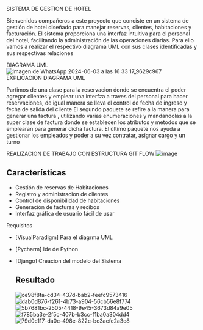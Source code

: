 
SISTEMA DE GESTION DE HOTEL

Bienvenidos compañeros a este proyecto que conciste en un sistema de gestión de hotel diseñado para manejar reservas, clientes, habitaciones y facturación. El sistema proporciona una interfaz intuitiva para el personal del hotel, facilitando la administración de las operaciones diarias.
Para ello vamos a realizar el respectivo diagrama UML con sus clases identificadas y sus respectivas relaciones

DIAGRAMA UML
![Imagen de WhatsApp 2024-06-03 a las 16 33 17_9629c967](https://github.com/Carlos11-tech/GestionHotel/assets/166561281/04b75f51-4b66-4d30-a30a-51f03a6fd771)
EXPLICACION DIAGRAMA UML

Partimos de una clase para la reservacion donde se encuentra el poder agregar clientes y emplear una interfza a traves del personal para hacer reservaciones, de igual manera se lleva el control de fecha de ingreso y fecha de salida del cliente
El segundo paquete se refire a la manera para generar una factura , utilizando varias enumeraciones y mandandolas a la super clase de factura donde se establecen los atributos y metodos que se emplearan para generar dicha factura.
El último paquete nos ayuda a gestionar los empleados y poder a su vez contratar, asignar cargo y un turno

REALIZACION DE TRABAJO CON ESTRUCTURA GIT FLOW
![image](https://github.com/Carlos11-tech/GestionHotel/assets/166561281/1d591c4a-5d8c-46c9-aedc-e40888c65c18)


## Características

- Gestión de reservas de Habitaciones 
- Registro y administracion de clientes
- Control de disponibilidad de habitaciones
- Generación de facturas y recibos
- Interfaz gráfica de usuario fácil de usar

 Requisitos

- [VisualParadigm] Para el diagrma UML
- [Pycharm] Ide de Python
- [Django] Creacion del modelo del Sistema

  ## Resultado
  ![ce98f8fa-cd34-437d-bab2-feefc9573416](https://github.com/Carlos11-tech/GestionHotel/assets/166523461/51da7e32-b625-4211-9438-1935fcc97626)
  ![dab0d876-f261-4b73-a904-56cb56e8f774](https://github.com/Carlos11-tech/GestionHotel/assets/166523461/6351ff02-b478-40c5-a7c7-74eb9ff2bbfe)
  ![5b7681bc-2505-4418-9e45-3673d84a9e05](https://github.com/Carlos11-tech/GestionHotel/assets/166523461/33eb568e-cf20-4f37-a992-8cbc37fd36ab)
  ![f785ba3e-2f5c-407b-b3cc-f1ba0a304dd4](https://github.com/Carlos11-tech/GestionHotel/assets/166523461/53c04d3c-07d6-4e7a-b589-64735d299c02)
  ![79d0c117-da0c-498e-822c-bc3acfc2a3e8](https://github.com/Carlos11-tech/GestionHotel/assets/166523461/d589cdd6-492c-4e89-8f71-33fef4a40067)

 
  

  


  


